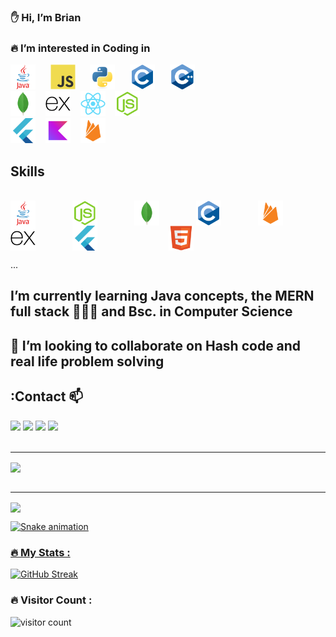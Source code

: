 ### :hand: Hi, I’m Brian
### :fire: I’m interested in Coding in
<div>
  <img src="https://github.com/devicons/devicon/blob/master/icons/java/java-original-wordmark.svg" title="Java" alt="Java" width="40" height="40"/>&nbsp;&nbsp;&nbsp;&nbsp;&nbsp;
  <img src="https://github.com/devicons/devicon/blob/master/icons/javascript/javascript-original.svg" title="javascript" alt="javascript" width="40" height="40"/>&nbsp;&nbsp;&nbsp;&nbsp;&nbsp;
  <img src="https://github.com/devicons/devicon/blob/master/icons/python/python-original.svg" title="python" alt="python" width="40" height="40"/>&nbsp;&nbsp;&nbsp;&nbsp;&nbsp;
  <img src="https://github.com/devicons/devicon/blob/master/icons/c/c-original.svg" title="c" alt="c" width="40" height="40"/>&nbsp;&nbsp;&nbsp;&nbsp;&nbsp;
  <img src="https://github.com/devicons/devicon/blob/master/icons/cplusplus/cplusplus-original.svg" title="c++" alt="c++" width="40" height="40"/>&nbsp;&nbsp;&nbsp;&nbsp;&nbsp;
</div>

<div>
 <img src="https://github.com/devicons/devicon/blob/master/icons/mongodb/mongodb-original.svg" title="mongodb" alt="mongodb" width="40" height="40"/>&nbsp;&nbsp;&nbsp;
 <img src="https://github.com/devicons/devicon/blob/master/icons/express/express-original.svg" title="express" alt="express" width="40" height="40"/>&nbsp;&nbsp;&nbsp;
 <img src="https://github.com/devicons/devicon/blob/master/icons/react/react-original.svg" title="react" alt="react" width="40" height="40"/>&nbsp;&nbsp;&nbsp;
 <img src="https://github.com/devicons/devicon/blob/master/icons/nodejs/nodejs-original.svg" title="nodejs" alt="nodejs" width="40" height="40"/>&nbsp;&nbsp;&nbsp;
</div>

<div>
<img src="https://github.com/devicons/devicon/blob/master/icons/flutter/flutter-original.svg" title="flutter" alt="flutter" width="40" height="40"/>&nbsp;&nbsp;&nbsp;
<img src="https://github.com/devicons/devicon/blob/master/icons/kotlin/kotlin-original.svg" title="kotlin" alt="kotlin" width="40" height="40"/>&nbsp;&nbsp;&nbsp;
<img src="https://github.com/devicons/devicon/blob/master/icons/firebase/firebase-plain.svg" title="firebase" alt="firebase" width="40" height="40"/>&nbsp;&nbsp;&nbsp;
</div>

## Skills
<div style="display: inline_block"><br>
  <img height="40" align="center" alt="java" height="30" width="40" src="https://github.com/devicons/devicon/blob/master/icons/java/java-original-wordmark.svg"
       title="java">
 &nbsp;&nbsp;&nbsp;&nbsp;&nbsp;&nbsp;&nbsp;&nbsp;&nbsp;&nbsp;&nbsp;&nbsp;&nbsp;
  <img height="40" align="center" alt="Nodejs" height="30" width="40" src="https://github.com/devicons/devicon/blob/master/icons/nodejs/nodejs-original.svg"
       title="nodejs">
 &nbsp;&nbsp;&nbsp;&nbsp;&nbsp;&nbsp;&nbsp;&nbsp;&nbsp;&nbsp;&nbsp;&nbsp;&nbsp;
  <img height="40" align="center" alt="mongodb" height="30" width="40" src="https://github.com/devicons/devicon/blob/master/icons/mongodb/mongodb-original.svg"
       title="mongodb">
 &nbsp;&nbsp;&nbsp;&nbsp;&nbsp;&nbsp;&nbsp;&nbsp;&nbsp;&nbsp;&nbsp;&nbsp;&nbsp;
  <img height="40" align="center" alt="c" height="30" width="40" src="https://github.com/devicons/devicon/blob/master/icons/c/c-original.svg"
       title="c">
 &nbsp;&nbsp;&nbsp;&nbsp;&nbsp;&nbsp;&nbsp;&nbsp;&nbsp;&nbsp;&nbsp;&nbsp;&nbsp;
  <img height="40" align="center" alt="c" height="30" width="40" src="https://github.com/devicons/devicon/blob/master/icons/firebase/firebase-plain.svg"
       title="firebase">
 &nbsp;&nbsp;&nbsp;&nbsp;&nbsp;&nbsp;&nbsp;&nbsp;&nbsp;&nbsp;&nbsp;&nbsp;&nbsp;
  <img height="40" align="center" alt="c" height="30" width="40" src="https://github.com/devicons/devicon/blob/master/icons/express/express-original.svg"
       title="express">
 &nbsp;&nbsp;&nbsp;&nbsp;&nbsp;&nbsp;&nbsp;&nbsp;&nbsp;&nbsp;&nbsp;&nbsp;&nbsp;
  <img height="40" align="center" alt="flutter" height="30" width="40" src="https://github.com/devicons/devicon/blob/master/icons/flutter/flutter-original.svg"
       title="flutter">
 &nbsp;&nbsp;&nbsp;&nbsp;&nbsp;&nbsp;&nbsp;&nbsp;&nbsp;&nbsp;&nbsp;&nbsp;&nbsp;
 &nbsp;&nbsp;&nbsp;&nbsp;&nbsp;&nbsp;&nbsp;&nbsp;&nbsp;&nbsp;&nbsp;&nbsp;&nbsp;
  <img height="40" align="center" alt="HTML" height="30" width="40" src="https://raw.githubusercontent.com/devicons/devicon/master/icons/html5/html5-original.svg" title="html5">
 &nbsp;&nbsp;&nbsp;&nbsp;&nbsp;&nbsp;&nbsp;&nbsp;&nbsp;&nbsp;&nbsp;&nbsp;&nbsp;
</div>

...<br>
## I’m currently learning Java concepts, the MERN full stack 🤩🤩🤩 and Bsc. in Computer Science</h4>
## 💞️ I’m looking to collaborate on Hash code and real life problem solving</h4>

## :Contact 📫
<div> 
  <a href="https://www.linkedin.com/" target="_blank"><img src="https://img.shields.io/badge/-LinkedIn-%230077B5?style=for-the-badge&logo=linkedin&logoColor=white" target="_blank"></a> 
  <a href="https://twitter.com/powergrid09" target="_blank"><img src="https://img.shields.io/badge/-Twitter-%23EA4335?style=for-the-badge&logo=youtube&logoColor=white" target="_blank"></a>
  <a href="https://instagram.com/tyler_swtf" target="_blank"><img src="https://img.shields.io/badge/-Instagram-%23E4405F?style=for-the-badge&logo=instagram&logoColor=green" target="_blank"></a>
  <a href = "mailto:juniorprogrammer09@gmail.com"><img src="https://img.shields.io/badge/-Gmail-%23333?style=for-the-badge&logo=gmail&logoColor=white" target="_blank"></a>
</div>
<br><hr>
<div>
  <a href="https://github.com/eagrundy">
   <img align="center" height="170" src="https://github-readme-stats.vercel.app/api/top-langs/?username=la-mello&layout=compact&langs_count=16&theme=dracula"/>
    <br><br>
    <hr>
  <img align="center" src="https://github-readme-stats.vercel.app/api?username=la-mello&show_icons=true&theme=dracula&include_all_commits=true&count_private=true&hide=issues"/>
</div>

<!-- [![Top Langs](https://github-readme-stats.vercel.app/api/top-langs/?username=la-mello&layout=compact&theme=vision-friendly-dark)](https://github.com/anuraghazra/github-readme-stats) -->

![Snake animation](https://github.com/la-mello/la-mello/blob/output/github-contribution-grid-snake.svg)

### :fire: My Stats :
[![GitHub Streak](http://github-readme-streak-stats.herokuapp.com?user=La-mello&theme=neon-dark&hide_border=true&date_format=M%20j%5B%2C%20Y%5D&sideNums=2EF7FA)](https://git.io/streak-stats)

### :fire: Visitor Count :
<!-- ![Visitor Count](https://profile-counter.glitch.me/la-mello/count.svg) -->
 <img src="https://profile-counter.glitch.me/la-mello/count.svg" alt="visitor count" />
<!---
Progr-mmerjunior/Progr-mmerjunior is a ✨ special ✨ repository because its `README.md` (this file) appears on your GitHub profile.
You can click the Preview link to take a look at your changes.
--->
